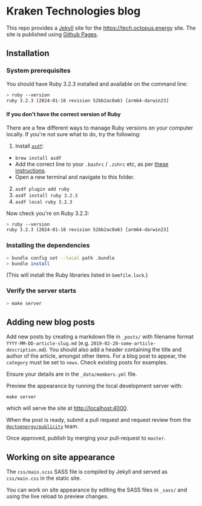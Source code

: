 # Kraken Technologies blog

This repo provides a [Jekyll][jekyll] site for the <https://tech.octopus.energy>
site. The site is published using [Github Pages][github_pages].

[jekyll]: https://jekyllrb.com/
[github_pages]:
  https://docs.github.com/en/free-pro-team@latest/github/working-with-github-pages/setting-up-a-github-pages-site-with-jekyll

## Installation

### System prerequisites

You should have Ruby 3.2.3 installed and available on the command line:

```sh
> ruby --version
ruby 3.2.3 (2024-01-18 revision 52bb2ac0a6) [arm64-darwin23]
```

#### If you don't have the correct version of Ruby

There are a few different ways to manage Ruby versions on your computer locally.
If you're not sure what to do, try the following:

1. Install [`asdf`](https://asdf-vm.com/):
  - `brew install asdf`
  - Add the correct line to your `.bashrc` / `.zshrc` etc, as per [these instructions](https://asdf-vm.com/guide/getting-started.html#_3-install-asdf). 
  - Open a new terminal and navigate to this folder.
2. `asdf plugin add ruby`
3. `asdf install ruby 3.2.3`
4. `asdf local ruby 3.2.3`

Now check you're on Ruby 3.2.3:

```sh
> ruby --version
ruby 3.2.3 (2024-01-18 revision 52bb2ac0a6) [arm64-darwin23]
```

### Installing the dependencies

```sh
> bundle config set --local path .bundle
> bundle install
```

(This will install the Ruby libraries listed in `Gemfile.lock`.)

### Verify the server starts

```sh
> make server
```

## Adding new blog posts

Add new posts by creating a markdown file in `_posts/` with filename format
`YYYY-MM-DD-article-slug.md` (e.g. `2019-02-20-some-article-description.md`). You should also add a header containing 
the title and author of the article, amongst other items. For a blog post to appear, the `category` must be set to `news`. Check existing posts for examples.


Ensure your details are in the `_data/members.yml` file.

Preview the appearance by running the local development server with:

    make server

which will serve the site at <http://localhost:4000>.

When the post is ready, submit a pull request and request review from the
[`@octoenergy/publicity`][publicity_team] team.

[publicity_team]: https://github.com/orgs/octoenergy/teams/publicity/

Once approved, publish by merging your pull-request to `master`.

## Working on site appearance

The `css/main.scss` SASS file is compiled by Jekyll and served as `css/main.css`
in the static site.

You can work on site appearance by editing the SASS files in `_sass/` and using
the live reload to preview changes.
